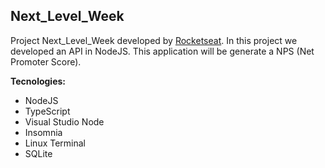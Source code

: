 ## Next_Level_Week

Project Next_Level_Week developed by [Rocketseat](https://rocketseat.com.br/).
In this project we developed an API in NodeJS.
This application will be generate a NPS (Net Promoter Score).

**Tecnologies:**

* NodeJS
* TypeScript
* Visual Studio Node
* Insomnia
* Linux Terminal
* SQLite
